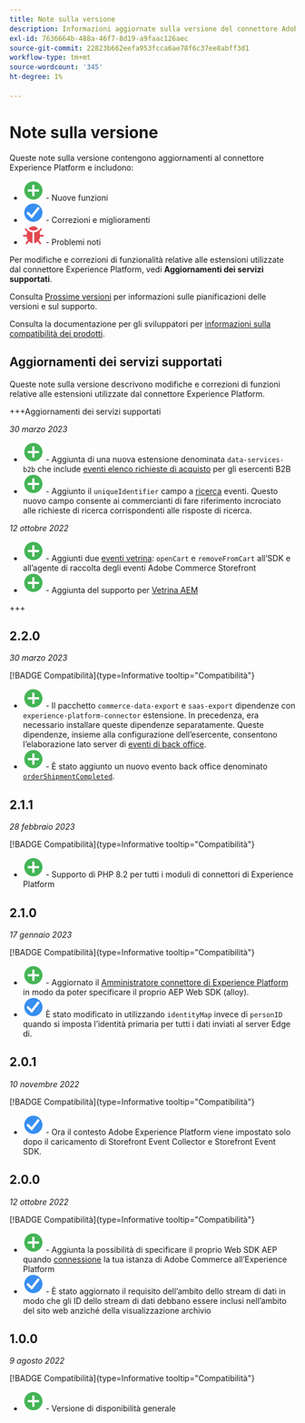 ```yaml
---
title: Note sulla versione
description: Informazioni aggiornate sulla versione del connettore Adobe Experience Platform da Adobe Commerce.
exl-id: 7636664b-488a-46f7-8d19-a9faac126aec
source-git-commit: 22823b662eefa953fcca6ae78f6c37ee8abff3d1
workflow-type: tm+mt
source-wordcount: '345'
ht-degree: 1%

---
```


# Note sulla versione

Queste note sulla versione contengono aggiornamenti al connettore Experience Platform e includono:

* ![Nuovo](../assets/new.svg) - Nuove funzioni
* ![Correzione](../assets/fix.svg) - Correzioni e miglioramenti
* ![Bug](../assets/bug.svg) - Problemi noti

Per modifiche e correzioni di funzionalità relative alle estensioni utilizzate dal connettore Experience Platform, vedi **Aggiornamenti dei servizi supportati**.

Consulta [Prossime versioni](https://experienceleague.adobe.com/docs/commerce-operations/release/planning/schedule.html) per informazioni sulle pianificazioni delle versioni e sul supporto.

Consulta la documentazione per gli sviluppatori per [informazioni sulla compatibilità dei prodotti](https://experienceleague.adobe.com/docs/commerce-operations/release/product-availability.html).

## Aggiornamenti dei servizi supportati

Queste note sulla versione descrivono modifiche e correzioni di funzioni relative alle estensioni utilizzate dal connettore Experience Platform.

+++Aggiornamenti dei servizi supportati

_30 marzo 2023_

* ![Nuovo](../assets/new.svg) - Aggiunta di una nuova estensione denominata `data-services-b2b` che include [eventi elenco richieste di acquisto](events.md#b2b-events) per gli esercenti B2B
* ![Nuovo](../assets/new.svg) - Aggiunto il `uniqueIdentifier` campo a [ricerca](events.md#search-events) eventi. Questo nuovo campo consente ai commercianti di fare riferimento incrociato alle richieste di ricerca corrispondenti alle risposte di ricerca.

_12 ottobre 2022_

* ![Nuovo](../assets/new.svg) - Aggiunti due [eventi vetrina](events.md): `openCart` e `removeFromCart` all’SDK e all’agente di raccolta degli eventi Adobe Commerce Storefront
* ![Nuovo](../assets/new.svg) - Aggiunta del supporto per [Vetrina AEM](overview.md#aem-support)

+++

## 2.2.0

_30 marzo 2023_

[!BADGE Compatibilità]{type=Informative tooltip="Compatibilità"}

* ![Nuovo](../assets/new.svg) - Il pacchetto `commerce-data-export` e `saas-export` dipendenze con `experience-platform-connector` estensione. In precedenza, era necessario installare queste dipendenze separatamente. Queste dipendenze, insieme alla configurazione dell’esercente, consentono l’elaborazione lato server di [eventi di back office](events.md#back-office-events).
* ![Nuovo](../assets/new.svg) - È stato aggiunto un nuovo evento back office denominato [`orderShipmentCompleted`](events.md#ordershipmentcompleted).

## 2.1.1

_28 febbraio 2023_

[!BADGE Compatibilità]{type=Informative tooltip="Compatibilità"}

* ![Nuovo](../assets/new.svg) - Supporto di PHP 8.2 per tutti i moduli di connettori di Experience Platform

## 2.1.0

_17 gennaio 2023_

[!BADGE Compatibilità]{type=Informative tooltip="Compatibilità"}

* ![Nuovo](../assets/new.svg) - Aggiornato il [Amministratore connettore di Experience Platform](connect-data.md) in modo da poter specificare il proprio AEP Web SDK (alloy).
* ![Correzione](../assets/fix.svg) È stato modificato in utilizzando `identityMap` invece di `personID` quando si imposta l’identità primaria per tutti i dati inviati al server Edge di.

## 2.0.1

_10 novembre 2022_

[!BADGE Compatibilità]{type=Informative tooltip="Compatibilità"}

* ![Problema risolto](../assets/fix.svg) - Ora il contesto Adobe Experience Platform viene impostato solo dopo il caricamento di Storefront Event Collector e Storefront Event SDK.

## 2.0.0

_12 ottobre 2022_

[!BADGE Compatibilità]{type=Informative tooltip="Compatibilità"}

* ![Nuovo](../assets/new.svg) - Aggiunta la possibilità di specificare il proprio Web SDK AEP quando [connessione](connect-data.md) la tua istanza di Adobe Commerce all’Experience Platform
* ![Correzione](../assets/fix.svg) - È stato aggiornato il requisito dell’ambito dello stream di dati in modo che gli ID dello stream di dati debbano essere inclusi nell’ambito del sito web anziché della visualizzazione archivio

## 1.0.0

_9 agosto 2022_

[!BADGE Compatibilità]{type=Informative tooltip="Compatibilità"}

* ![Nuovo](../assets/new.svg) - Versione di disponibilità generale
